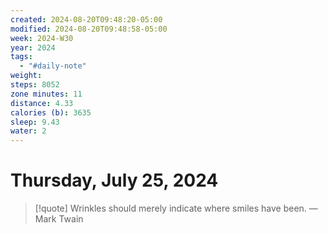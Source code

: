 ```yaml
---
created: 2024-08-20T09:48:20-05:00
modified: 2024-08-20T09:48:58-05:00
week: 2024-W30
year: 2024
tags:
  - "#daily-note"
weight: 
steps: 8052
zone minutes: 11
distance: 4.33
calories (b): 3635
sleep: 9.43
water: 2
---
```

# Thursday, July 25, 2024

> [!quote] Wrinkles should merely indicate where smiles have been.
> — Mark Twain
